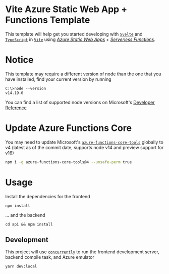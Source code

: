 # Vite Azure Static Web App + Functions Template
This template will help get you started developing with [`Svelte`](https://github.com/sveltejs/svelte) 
and [`TypeScript`](https://github.com/microsoft/TypeScript) 
in [`Vite`](https://github.com/vitejs/vite)
using [*Azure Static Web Apps*](https://azure.microsoft.com/en-us/services/app-service/static) + [*Serverless Functions*](https://azure.microsoft.com/en-us/services/functions/).

# Notice
This template may require a different version of node than the one that you have installed, find your current version by running 

```
C:\>node --version
v14.19.0
```

You can find a list of supported node versions on Microsoft's [Developer Reference](https://aka.ms/functions-node-versions)

# Update Azure Functions Core
You may need to update Microsoft's [`azure-functions-core-tools`](https://github.com/Azure/azure-functions-core-tools) globally to v4 (latest as of the commit date, supports node v14 and preview support for v16)

```bash
npm i -g azure-functions-core-tools@4 --unsafe-perm true
```

# Usage
Install the dependencies for the frontend
```
npm install
```

... and the backend
```
cd api && npm install
```

## Development
This project will use [`concurrently`](https://github.com/open-cli-tools/concurrently) to run the frontend development server, backend compile task, and Azure emulator
```
yarn dev:local
```

